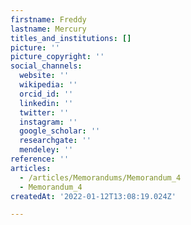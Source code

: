 ```yaml
---
firstname: Freddy
lastname: Mercury
titles_and_institutions: []
picture: ''
picture_copyright: ''
social_channels:
  website: ''
  wikipedia: ''
  orcid_id: ''
  linkedin: ''
  twitter: ''
  instagram: ''
  google_scholar: ''
  researchgate: ''
  mendeley: ''
reference: ''
articles:
  - /articles/Memorandums/Memorandum_4
  - Memorandum_4
createdAt: '2022-01-12T13:08:19.024Z'

---
```

